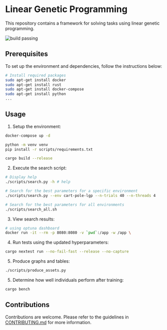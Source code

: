 
# Linear Genetic Programming

This repository contains a framework for solving tasks using linear genetic programming.

![build passing](https://github.com/urmzd/linear-genetic-programming/actions/workflows/experiments.yml/badge.svg)

## Prerequisites

To set up the environment and dependencies, follow the instructions below:

```bash
# Install required packages
sudo apt-get install docker
sudo apt-get install rust
sudo apt-get install docker-compose
sudo apt-get install python
...
```

## Usage

1. Setup the environment:

```bash
docker-compose up -d

python -m venv venv
pip install -r scripts/requirements.txt

cargo build --release
```

2. Execute the search script:
```bash
# Display help
./scripts/search.py -h # help

# Search for the best parameters for a specific environment
./scripts/search.py --env cart-pole-lgp --n-trials 40 --n-threads 4  

# Search for the best parameters for all environments
./scripts/search_all.sh
```

3. View search results:

```bash
# using optuna dashboard
docker run -it --rm -p 8080:8080 -v `pwd`:/app -w /app \
```

4. Run tests using the updated hyperparameters:

```bash
cargo nextest run --no-fail-fast --release --no-capture
```

5. Produce graphs and tables:

```bash
./scripts/produce_assets.py
```

5. Determine how well individuals perform after training:
```bash
cargo bench
```

## Contributions
Contributions are welcome. Please refer to the guidelines in [CONTRIBUTING.md](./CONTRIBUTING.md) for more information.
